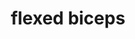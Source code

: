 ---
layout: smileys&emotion
title: flexed biceps
emoji: flexed_biceps
permalink: 💪.html
image: assets/img/3moji/flexed_biceps.png
---